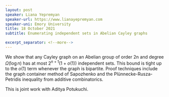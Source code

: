 ```yaml
---
layout: post
speaker: Liana Yepremyan
speaker-url: https://www.lianayepremyan.com
speaker-uni: Emory University
title: 18 October 2021
subtitle: Enumerating independent sets in Abelian Cayley graphs

excerpt_separator: <!--more-->
---
```


We show that any Cayley graph on an Abelian group of order 2n and degree $\tilde{\Omega}(\log n)$ has at most $2^{n+1}(1+o(1))$ independent sets. This bound is tight up to the $o(1)$ term whenever the graph is bipartite. Proof techniques include the graph container method of Sapozhenko and the Pl&uuml;nnecke-Rusza-Petridis inequality from additive combinatorics.

This is joint work with Aditya Potukuchi.



<!--more-->